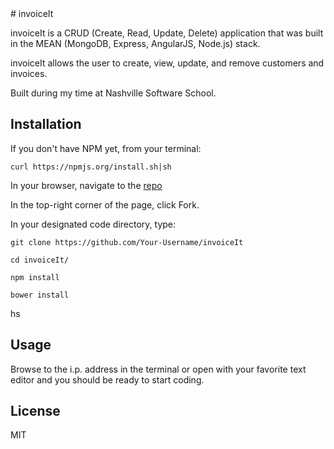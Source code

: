
<snippet>
  <content>
# invoiceIt

invoiceIt is a CRUD (Create, Read, Update, Delete) application that was built in the MEAN (MongoDB, Express, AngularJS, Node.js) stack.

invoiceIt allows the user to create, view, update, and remove customers and invoices.

Built during my time at Nashville Software School.
## Installation
If you don't have NPM yet, from your terminal:

`curl https://npmjs.org/install.sh|sh`

In your browser, navigate to the <a href="https://github.com/micahp0506/invoiceIt">repo</a>

In the top-right corner of the page, click Fork.

In your designated code directory, type:

`git clone https://github.com/Your-Username/invoiceIt`

`cd invoiceIt/`

`npm install`

`bower install`

hs
## Usage
Browse to the i.p. address in the terminal or open with your favorite text editor and you should be ready to start coding.
## License
MIT
</content>
</snippet>
